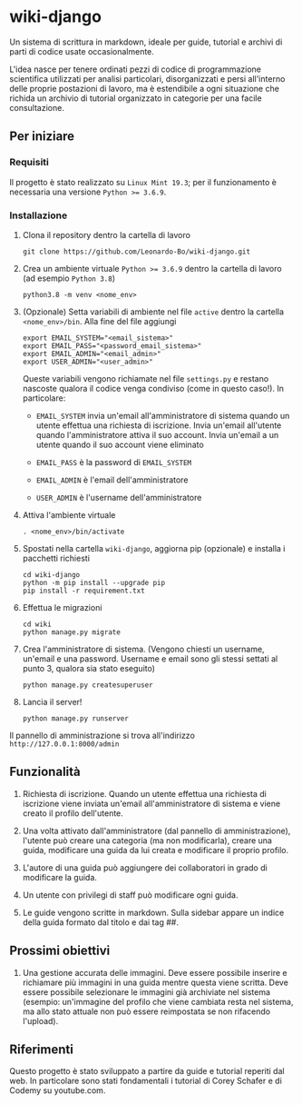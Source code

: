 # wiki-django 

Un sistema di scrittura in markdown, ideale per guide, tutorial e archivi di parti di codice usate occasionalmente. 

L'idea nasce per tenere ordinati pezzi di codice di programmazione scientifica utilizzati per analisi particolari, disorganizzati e persi all'interno delle proprie postazioni di lavoro, ma è estendibile a ogni situazione che richida un archivio di tutorial organizzato in categorie per una facile consultazione.


## Per iniziare

### Requisiti  

Il progetto è stato realizzato su ```Linux Mint 19.3```; per il funzionamento è necessaria una versione ```Python >= 3.6.9```.

### Installazione 

1. Clona il repository dentro la cartella di lavoro

    ```
    git clone https://github.com/Leonardo-Bo/wiki-django.git
    ```

2. Crea un ambiente virtuale ```Python >= 3.6.9``` dentro la cartella di lavoro (ad esempio ```Python 3.8```)

    ```
    python3.8 -m venv <nome_env>
    ```

3. (Opzionale) Setta variabili di ambiente nel file ```active``` dentro la cartella ```<nome_env>/bin```. Alla fine del file aggiungi

    ```
    export EMAIL_SYSTEM="<email_sistema>"
    export EMAIL_PASS="<password_email_sistema>"
    export EMAIL_ADMIN="<email_admin>"
    export USER_ADMIN="<user_admin>"
    ```

    Queste variabili vengono richiamate nel file ```settings.py``` e restano nascoste qualora il codice venga condiviso (come in questo caso!). In particolare:

    * ```EMAIL_SYSTEM``` invia un'email all'amministratore di sistema quando un utente effettua una richiesta di iscrizione. Invia un'email all'utente quando l'amministratore attiva il suo account. Invia un'email a un utente quando il suo account viene eliminato

    * ```EMAIL_PASS``` è la password di ```EMAIL_SYSTEM```

    * ```EMAIL_ADMIN``` è l'email dell'amministratore

    * ```USER_ADMIN``` è l'username dell'amministratore

4. Attiva l'ambiente virtuale

    ```
    . <nome_env>/bin/activate
    ```

5. Spostati nella cartella ```wiki-django```, aggiorna pip (opzionale) e installa i pacchetti richiesti

    ```
    cd wiki-django
    python -m pip install --upgrade pip
    pip install -r requirement.txt
    ```

6. Effettua le migrazioni

    ```
    cd wiki
    python manage.py migrate
    ```

7. Crea l'amministratore di sistema. (Vengono chiesti un username, un'email e una password. Username e email sono gli stessi settati al punto 3, qualora sia stato eseguito) 

    ```
    python manage.py createsuperuser
    ```

8. Lancia il server!

    ```
    python manage.py runserver
    ```

Il pannello di amministrazione si trova all'indirizzo ```http://127.0.0.1:8000/admin```

## Funzionalità 

1. Richiesta di iscrizione. Quando un utente effettua una richiesta di iscrizione viene inviata un'email all'amministratore di sistema e viene creato il profilo dell'utente. 

2. Una volta attivato dall'amministratore (dal pannello di amministrazione), l'utente può creare una categoria (ma non modificarla), creare una guida, modificare una guida da lui creata e modificare il proprio profilo.

3. L'autore di una guida può aggiungere dei collaboratori in grado di modificare la guida.

4. Un utente con privilegi di staff può modificare ogni guida.

5. Le guide vengono scritte in markdown. Sulla sidebar appare un indice della guida formato dal titolo e dai tag \#\#.

## Prossimi obiettivi 

1. Una gestione accurata delle immagini. Deve essere possibile inserire e richiamare più immagini in una guida mentre questa viene scritta. Deve essere possibile selezionare le immagini già archiviate nel sistema (esempio: un'immagine del profilo che viene cambiata resta nel sistema, ma allo stato attuale non può essere reimpostata se non rifacendo l'upload).

## Riferimenti 

Questo progetto è stato sviluppato a partire da guide e tutorial reperiti dal web. In particolare sono stati fondamentali i tutorial di Corey Schafer e di Codemy su youtube.com.
